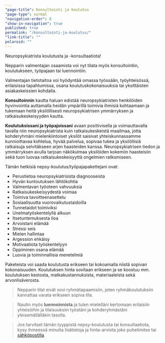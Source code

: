 ```yaml
---
"page-title": Konsultointi ja koulutus
"page-type": normal
"navigation-order": 8
"show-in-navigation": true
published: true
permalink: "/konsultointi-ja-koulutus/"
"link-title": ""
polaroid: ""
---
```













Neuropsykiatrista koulutusta ja -konsultaatiota!

Nepparin valmentajan osaamista voi nyt tilata myös konsultointiin, koulutukseen, työpajaan tai luennointiin.

Valmentajan tietotaitoa voi hyödyntää omassa työssään, työyhteisössä, erilaisissa tapahtumissa, osana koulutuskokonaisuuksia tai yksittäisten asiakaskeissien kohdalla.

**Konsultoinnin** kautta haluan edistää neuropsykiatristen henkilöiden hyvinvointia auttamalla heidän ympärillä toimivia ihmisiä kohtaamaan ja tukemaan heitä yksilöllisesti neuropsykiatrisen ymmärryksen ja ratkaisukeskeisyyden kautta.

**Koulutuksissani ja työpajoissani** avaan positiivisella ja voimauttavalla tavalla niin neuropsykiatrista kuin ratkaisukeskeistä maailmaa, jotta kohderyhmäni mielenkiintoiset yksilöt saisivat yhteiskunnassamme kunnioittavaa kohtelua, hyvää palvelua, sopivaa tukea ja yksilöllisiä ratkaisuja selvitäkseen arjen haasteiden kanssa. Neuropsykiatrisen tiedon ja ymmärryksen avulla tarjoan näkökulmaa yksilöiden kokemiin haasteisiin sekä tuon luovaa ratkaisukeskeisyyttä ongelmien ratkomiseen.

Tämän hetkisiä nepsy-koulutus/työpajapakettejani ovat:


* Perustietoa neuropsykiatrisista diagnooseista
* Hyvän kuntoutuksen lähtökohtia
* Valmentavan työoteen vahvuuksia
* Ratkaisukeskeisyydestä voimaa
* Toimiva tavoitteenasettelu
* Sosiaalisuutta vuorovaikutustaidoilla
* Tunnetaidot toimiviksi
* Unelmatyöskentelyllä alkuun
* Itsetuntemuksesta iloa
* Arvoistani elämää
* Stressi seis
* Mielen hallintaa
* Argession ehkäisy
* Motivaatiota työskentelyyn
* Oppiminen osana elämää
* Luovia ja toiminnallisia menetelmiä

Paketeista voi saada koulutusta erikseen tai kokoamalla niistä sopivan kokonaisuuden. Koulutuksen hinta sovitaan erikseen ja se koostuu mm. koulutuksen kestosta, matkakustannuksista, materiaaleista sekä arvonlisäverosta.

> Nepparin tilat eivät sovi ryhmätapaamisiin, joten ryhmäkoulutuksiin kannattaa varata erikseen sopiva tila.

> Nautin myös **luennoinnista** ja tulen mielelläni kertomaan erilaisiin yhteisöihin ja tilaisuuksiin työstäni ja kohderyhmästäni yleisemällälläkin tasolla. 

> Jos tarvitset tämän tyyppistä nepsy-koulutusta tai konsultaatiota, kysy ihmeessä minulta lisätietoja ja hinta-arviota joko puhelimitse tai [sähköpostilla](/ota-yhteytta).
